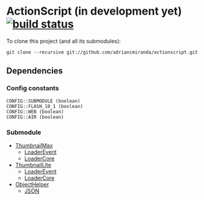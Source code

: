 ActionScript (in development yet) [![build status][travis_build_status_image]][travis_build_status_url]
=================================

To clone this project (and all its submodules):

    git clone --recursive git://github.com/adriancmiranda/actionscript.git

## Dependencies
### Config constants
    
    CONFIG::SUBMODULE (boolean)
    CONFIG::FLASH_10_1 (boolean)
    CONFIG::WEB (boolean)
    CONFIG::AIR (boolean)

### Submodule
* [ThumbnailMax][ThumbnailMax]
	*   [LoaderEvent][LoaderEvent]
	*   [LoaderCore][LoaderCore]
* [ThumbnailLite][ThumbnailLite]
	*   [LoaderEvent][LoaderEvent]
	*   [LoaderCore][LoaderCore]
* [ObjectHelper][ObjectHelper]
	*   [JSON][JSON]

[travis_build_status_image]: https://travis-ci.org/adriancmiranda/actionscript.png?branch=master
[travis_build_status_url]: https://travis-ci.org/adriancmiranda/actionscript "build status"

[ThumbnailMax]: https://github.com/adriancmiranda/actionscript/blob/master/source/com/am/display/ThumbnailMax.as "com.am.display.ThumbnailMax"
[ThumbnailLite]: https://github.com/adriancmiranda/actionscript/blob/master/source/com/am/display/ThumbnailLite.as "com.am.display.ThumbnailLite"
[ObjectHelper]: https://github.com/adriancmiranda/actionscript/blob/master/source/com/am/utils/ObjectHelper.as "com.am.utils.ObjectHelper"

[LoaderEvent]: https://github.com/greensock/GreenSock-AS3/blob/master/src/com/greensock/events/LoaderEvent.as "com.greensock.events.LoaderEvent"
[LoaderCore]: https://github.com/greensock/GreenSock-AS3/blob/master/src/com/greensock/loading/core/LoaderCore.as "com.greensock.loading.core.LoaderCore"

[JSON]: https://github.com/mikechambers/as3corelib/blob/master/src/com/adobe/serialization/json/JSON.as "com.adobe.serialization.json.JSON"
